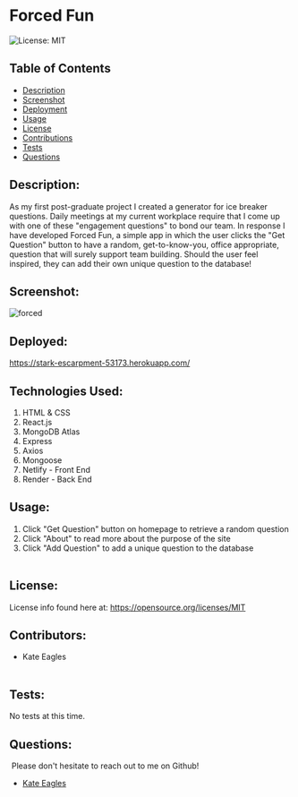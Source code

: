 # Forced Fun
![License: MIT](https://img.shields.io/badge/License-MIT-yellow.svg)
​
## Table of Contents
* [Description](#Description)
* [Screenshot](#Screenshot)
* [Deployment](#Deployment)
* [Usage](#Usage)
* [License](#License)
* [Contributions](#Contributions)
* [Tests](#Tests)
* [Questions](#Questions)

## Description:
As my first post-graduate project I created a generator for ice breaker questions. Daily meetings at my current workplace require that I come up with one of these "engagement questions" to bond our team. In response I have developed Forced Fun, a simple app in which the user clicks the "Get Question" button to have a random, get-to-know-you, office appropriate, question that will surely support team building. Should the user feel inspired, they can add their own unique question to the database!

## Screenshot:
![forced](https://user-images.githubusercontent.com/83046421/146660358-c59f1ecb-0567-4228-b634-9e4857402f1d.png)

## Deployed:
https://stark-escarpment-53173.herokuapp.com/

## Technologies Used:
1. HTML & CSS
2. React.js
3. MongoDB Atlas
4. Express
5. Axios
6. Mongoose
7. Netlify - Front End
8. Render - Back End
​
## Usage:
1. Click "Get Question" button on homepage to retrieve a random question  
2. Click "About" to read more about the purpose of the site 
3. Click "Add Question" to add a unique question to the database  
​
## License: 
License info found here at: 
https://opensource.org/licenses/MIT
​
## Contributors:
- Kate Eagles   
​
## Tests:
No tests at this time.
​
## Questions:
​
Please don't hesitate to reach out to me on Github!
- [Kate Eagles](https://github.com/ktmac21)  


